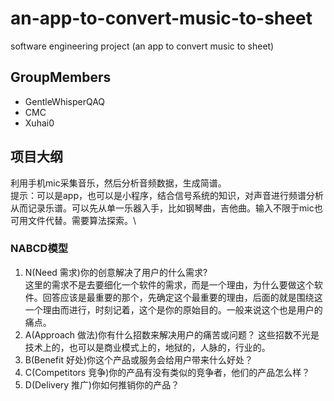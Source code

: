 # an-app-to-convert-music-to-sheet
software engineering project (an app to convert music to sheet)
## GroupMembers
- GentleWhisperQAQ
- CMC
- Xuhai0
## 项目大纲
利用手机mic采集音乐，然后分析音频数据，生成简谱。\
提示：可以是app，也可以是小程序，结合信号系统的知识，对声音进行频谱分析从而记录乐谱。可以先从单一乐器入手，比如钢琴曲，吉他曲。输入不限于mic也可用文件代替。需要算法探索。\
### NABCD模型
1. N(Need 需求)你的创意解决了用户的什么需求?    
这里的需求不是去要细化一个软件的需求，而是一个理由，为什么要做这个软件。回答应该是最重要的那个，先确定这个最重要的理由，后面的就是围绕这一个理由而进行，时刻记着，这个是你的原始目的。一般来说这个也是用户的痛点。
2. A(Approach 做法)你有什么招数来解决用户的痛苦或问题？
这些招数不光是技术上的，也可以是商业模式上的，地狱的，人脉的，行业的。
3. B(Benefit 好处)你这个产品或服务会给用户带来什么好处？
4. C(Competitors 竞争)你的产品有没有类似的竞争者，他们的产品怎么样？
5. D(Delivery 推广)你如何推销你的产品？

